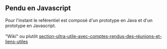 ## Pendu en Javascript

Pour l'instant le reférentiel est composé d'un prototype en Java et d'un prototype en Javascript.
<br />
<br />
"Wiki" ou plutôt [section-ultra-utile-avec-comptes-rendus-des-réunions-et-liens-utiles](https://github.com/422404/Pendu-JS/wiki)
